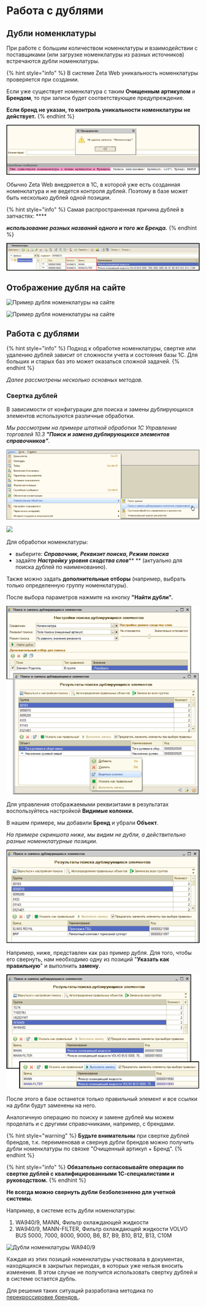 # Работа с дублями

## Дубли номенклатуры

При работе с большим количеством номенклатуры и взаимодействии с поставщиками (или загрузке номенклатуры из разных источников) встречаются дубли номенклатуры.

{% hint style="info" %}
В системе Zeta Web уникальность номенклатуры проверяется при создании.&#x20;

Если уже существует номенклатура с таким **Очищенным артикулом** и **Брендом**, то при записи будет соответствующее предупреждение.

**Если бренд не указан, то контроль уникальности номенклатуры не действует.**
{% endhint %}

![Пример вывода сообщения о наличии дубля](<../../.gitbook/assets/Image 163.png>)

Обычно Zeta Web внедряется в 1С, в которой уже есть созданная номенклатура и не ведется контроля дублей. Поэтому в базе может быть несколько дублей одной позиции.

{% hint style="info" %}
Самая распространенная причина дублей в запчастях: ****&#x20;

_**использование разных названий одного и того же Бренда.**_
{% endhint %}

![Пример дублей номеналатуры в 1С УТ 10.3.](<../../.gitbook/assets/Image 166.png>)

## Отображение дубля на сайте

![Пример дубля номенклатуры на сайте](<../../.gitbook/assets/image (328) (1).png>)

![Пример дубля номенклатуры на сайте](<../../.gitbook/assets/image (508).png>)

## Работа с дублями

{% hint style="info" %}
Подход к обработке номенклатуры, свертке или удалению дублей зависит от сложности учета и состояния базы 1С. Для больших и старых баз это может оказаться сложной задачей.
{% endhint %}

_Далее рассмотрены несколько основных методов._

### Свертка дублей

В зависимости от конфигурации для поиска и замены дублирующихся элементов используются различные обработки.&#x20;

_Мы рассмотрим на примере штатной обработки 1С Управление торговлей 10.3 **"Поиск и замена дублирующихся элементов справочников"**._

![](<../../.gitbook/assets/Image 120.png>)

![](<../../.gitbook/assets/image (132).png>)

Для обработки номенклатуры:

* выберите: _**Справочник, Реквизит поиска, Режим поиска**_
* задайте _**Настройку уровня сходства слов**_** ** (актуально для поиска дублей по наименованию).

Также можно задать **дополнительные отборы** (например, выбрать только определенную группу номенклатуры).

После выбора параметров нажмите на кнопку **"Найти дубли".**

![](<../../.gitbook/assets/Image 121.png>)

Для управления отображаемыми реквизитами в результатах воспользуйтесь настройкой **Видимые колонки.**

В нашем примере, мы добавили **Бренд** и убрали **Объект**.

_На примере скриншота ниже, мы видим не дубли, а действительно разные номенклатурные позиции._

![п.](<../../.gitbook/assets/Image 124.png>)

Например, ниже, представлен как раз пример дубля. Для того, чтобы его свернуть, нам необходимо одну из позиций "**Указать как правильную**" и выполнить **замену**.

![](<../../.gitbook/assets/Image 127.png>)

После этого в базе останется только правильный элемент и все ссылки на дубли будут заменены на него.

Аналогичную операцию по поиску и замене дублей мы можем проделать и с другими справочниками, например, с брендами.

{% hint style="warning" %}
**Будьте внимательны** при свертке дублей брендов, т.к. переименовав и свернув дубли брендов можно получить дубли номенклатуры по связке "Очищенный артикул + Бренд".
{% endhint %}

{% hint style="info" %}
**Обязательно согласовывайте операции по свертке дублей с квалифицированными 1С-специалистами и руководством.**
{% endhint %}

**Не всегда можно свернуть дубли безболезненно для учетной системы.**

Например, в системе есть дубли номенклатуры:

1. WA940/9, MANN, Фильтр охлаждающей жидкости
2. WA940/9, MANN-FILTER, Фильтр охлаждающей жидкости VOLVO BUS 5000, 7000, 8000, 9000, B6, B7, B9, B10, B12, B13, C10M

![Дубли номенклатуры WA940/9](<../../.gitbook/assets/image (14).png>)

Каждая из этих позиций номенклатуры участвовала в документах, находящихся в закрытых периодах, в которых уже нельзя вносить изменения. В этом случае не получится использовать свертку дублей и в системе остается дубль.

Для решения таких ситуаций разработана методика по [перекроссировке брендов.](https://help-zetaweb.zetasoft.ru/opisanie-i-nastroika/upravlenie-nomenklaturoi/perekrossirovki-brendov).
